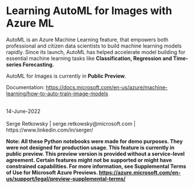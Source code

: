 # Learning AutoML for Images with Azure ML

AutoML is an Azure Machine Learning feature, that empowers both professional and citizen data scientists to build machine learning models rapidly. Since its launch, AutoML has helped accelerate model building for essential machine learning tasks like **Classification, Regression and Time-series Forecasting.**

AutoML for Images is currently in **Public Preview**.

Documentation:
https://docs.microsoft.com/en-us/azure/machine-learning/how-to-auto-train-image-models

<br>
14-June-2022<br><br>
Serge Retkowsky | serge.retkowsky@microsoft.com | https://www.linkedin.com/in/serger/

<b>Note: All these Python notebooks were made for demo purposes. They were not designed for production usage.
This feature is currently in public preview. This preview version is provided without a service-level agreement. Certain features might not be supported or might have constrained capabilities. For more information, see Supplemental Terms of Use for Microsoft Azure Previews.
https://azure.microsoft.com/en-us/support/legal/preview-supplemental-terms/</b>
